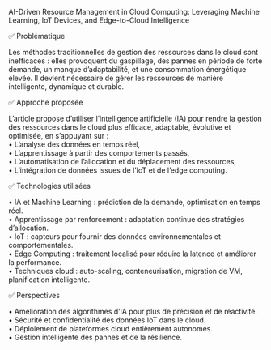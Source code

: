 AI-Driven Resource Management in Cloud Computing: Leveraging Machine Learning, IoT Devices, and Edge-to-Cloud Intelligence

✅ Problématique

Les méthodes traditionnelles de gestion des ressources dans le cloud sont inefficaces : elles provoquent du gaspillage, des pannes en période de forte demande, un manque d’adaptabilité, et une consommation énergétique élevée. Il devient nécessaire de gérer les ressources de manière intelligente, dynamique et durable.

✅ Approche proposée

L’article propose d’utiliser l’intelligence artificielle (IA) pour rendre la gestion des ressources dans le cloud plus efficace, adaptable, évolutive et optimisée, en s’appuyant sur :<br>
 •	L’analyse des données en temps réel,<br>
 •	L’apprentissage à partir des comportements passés,<br>
 •	L’automatisation de l’allocation et du déplacement des ressources,<br>
 •	L’intégration de données issues de l’IoT et de l’edge computing.

✅ Technologies utilisées

 •	IA et Machine Learning : prédiction de la demande, optimisation en temps réel.<br>
 •	Apprentissage par renforcement : adaptation continue des stratégies d’allocation.<br>
 •	IoT : capteurs pour fournir des données environnementales et comportementales.<br>
 •	Edge Computing : traitement localisé pour réduire la latence et améliorer la performance.<br>
 •	Techniques cloud : auto-scaling, conteneurisation, migration de VM, planification intelligente.

✅ Perspectives 

•	Amélioration des algorithmes d’IA pour plus de précision et de réactivité.<br>
•	Sécurité et confidentialité des données IoT dans le cloud.<br>
•	Déploiement de plateformes cloud entièrement autonomes.<br>
•	Gestion intelligente des pannes et de la résilience.



